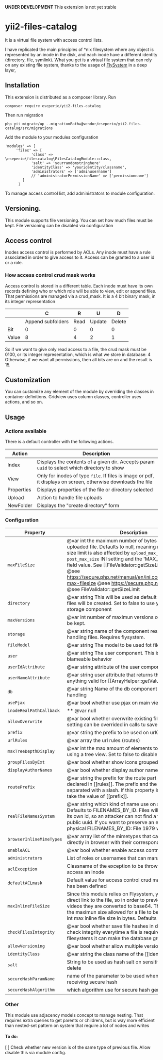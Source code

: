 
**UNDER DEVELOPMENT**
This extension is not yet stable

# yii2-files-catalog

It is a virtual file system with access control lists.

I have replicated the main principles of *nix filesystem where any object is represented
by an inode in the disk, and each inode have a different identity (directory, file, symlink).
What you get is a virtual file system that can rely on any existing file system, thanks to the usage of
[FlySystem](https://flysystem.thephpleague.com/docs/usage/filesystem-api/) in a deep layer,


## Installation

This extension is distributed as a composer library. Run
```
composer require eseperio/yii2-files-catalog
```

Then run migration
```
php yii migrate/up --migrationPath=@vendor/eseperio/yii2-files-catalog/src/migrations
```

Add the module to your modules configuration
```
'modules' => [
     'filex' => [
            'class' => \eseperio\filescatalog\FilesCatalogModule::class,
            'salt' => 'yourrandomstringhere'
            'identityClass' => 'youridentity/classname',
            'administrators' => ['adminusername']
            // 'administratorPermissionName' => ['permissionname']
        ]
      ]

```


To manage access control list, add administrators to module configuration.
## Versioning.

This module supports file versioning. You can set how much files must be kept. File versioning can be disabled via configuration

## Access control

Inodes access control is performed by ACLs. Any inode must have a rule associated in order to give access to it.
Access can be granted to a user id or a role.

### How access control crud mask works

Access control is stored in a different table. Each inode must have its own records defining who or which role
will be able to view, edit or append files.
That permissions are managed via a crud_mask. It is a 4 bit binary mask, in its integer representation



||C|R|U|D|
|---|---|---|---|---|
||Append subfolders|Read|Update|Delete|
|Bit|0|0|0|0|
|Value|8|4|2|1|

So if we want to give only read access to a file, the crud mask must be 0100, or its integer representation, which is what we store in database: 4
Otherwise, if we want all permissions, then all bits are on and the result is 15.

## Customization
You can customize any element of the module by overriding the classes in container definitions.
Gridview uses column classes, controller uses actions, and so on.


## Usage

### Actions available
There is a default controller with the following actions.


| Action | Description |
|---|---|
|Index| Displays the contents of a given dir. Accepts param `uuid` to select which directory to show|
|View| Only for inodes of type `file`. If files is image or pdf, it displays on screen, otherwise downloads the file |
|Properties| Displays properties of the file or directory selected|
|Upload| Action to handle file uploads|
|NewFolder| Displays the "create directory" form|

### Configuration

|Property|Description|Default|
|--------|-----------|-------|
|`maxFileSize`| @var int the maximum number of bytes required for the uploaded file. Defaults to null, meaning no limit. Note, the size limit is also affected by `upload_max_filesize` and `post_max_size` INI setting and the 'MAX_FILE_SIZE' hidden field value. See [[FileValidator::getSizeLimit()]] for details. @see https://secure.php.net/manual/en/ini.core.php#ini.upload-max-filesize @see https://secure.php.net/post-max-size @see FileValidator::getSizeLimit|null|
|`directory`| @var string This will be used as default directory where all files will be created. Set to false to use your  default storage component|'filex'|
|`maxVersions`| @var int number of maximun versions of a files that can be kept.|4|
|`storage`| @var string name of the component responsible of handling files. Requires flysystem.|'storage'|
|`fileModel`| @var string The model to be used fot files|File::class|
|`user`| @var string The user component. This is used on blameable behavior|'user'|
|`userIdAttribute`| @var string attribute of the user component|'id'|
|`userNameAttribute`| @var string user attribute that returns the name. Can be a anything valid for [[ArrayHelper::getValue()]]|'username'|
|`db`| @var string Name of the db component to use on data handling|'db'|
|`usePjax`| @var bool whether use pjax on main view|true|
|`inodeRealPathCallback`|** @var null|array|\Closure Callable used to bypass current inodeRealPath calculation|null|
|`allowOverwrite`| @var bool whether overwrite existing files. Remember this setting can be overrided in calls tu save|false| 
|`prefix`| @var string the prefix to be used on urlGroup|'filex'|
|`urlRules`|@var array the url rules (routes)|'<controller:[\w\-]+>|<action:[\w\-]+>' => '<controller>|<action>'|
|`maxTreeDepthDisplay`| @var int the max amount of elements to display when using a tree view. Set to false to disable|4|
|`groupFilesByExt`| @var bool whether show icons grouped by extension|false|
|`displayAuthorNames`| @var bool whether display author names on views|true|
|`routePrefix`| @var string the prefix for the route part of every rule declared in [[rules]]. The prefix and the route will be separated with a slash. If this property is not set, it will take the value of [[prefix]].|"filesCatalog"|
|`realFileNamesSystem`| @var string which kind of name use on saving files. Defaults to FILENAMES_BY_ID. Files will be stored using its own id, so an attacker can not find a file based on their public uuid. If you want to preserve an easy way to find physical FILENAMES_BY_ID: File 1979 will become prefix|1|9|7|9|1979 FILENAMES_BY_UUID: File 146d8c31-ca60-411f-b112-7dd1bc5e8e46 will become prefix|14|6d|8c|31|ca|60|41|1f|b1|12|7d|d1|bc|5e|8e|46|146d8c31-ca60-411f-b112-7dd1bc5e8e46 FILENAMES_REAL will create parent directories with the name of the parent virtual directories.|self::FILENAMES_BY_ID|
|`browserInlineMimeTypes`| @var array list of the mimetypes that can be represented directly in browser with their corresponding tag||
|`enableACL`| @var bool whether enable access control list|true|
|`administrators`| List of roles or usernames that can manage acl|\['admin'\]|
|`aclException`| Classname of the exception to be thrown when user can access an inode|`ForbiddenHttpException::class`|
|`defaultACLmask`|Default value for access control crud mask when no one has been defined|4|
|`maxInlineFileSize`| Since this module relies on Flysystem, you can not have a direct link to the file, so in order to preview images or mp4 videos they are converted to base64. This number limits the maximun size allowed for a file to be embedded. @var int max inline file size in bytes. Defaults to 10Mb|10000000|
|`checkFilesIntegrity`| @var bool whether save file hashes in database and check integrity everytime a file is required.   In large filesystems it can make the database grow significantly.|true|
|`allowVersioning`| @var bool whether allow multiple versions of a file.|true|
|`identityClass`|@var string the class name of the [[identity]] object.|null|
|`salt`|String to be used as hash salt on sensitive operations, like delete|null|
|`secureHashParamName`|name of the parameter to be used when sending and receiving secure hash|fxsh|
|`secureHashAlgorithm`| which algorithm use for secure hash generation| SHA3-256|




### Other

This module use adjacency models concept to manage nesting. That requires extra queries to get parents or childrens, but is way more efficient than nested-set pattern on system that require a lot of nodes and writes


#### To do:
[ ] Check whether new version is of the same type of previous file. Allow disable this via module config.
